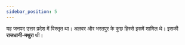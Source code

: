 ```yaml
---
sidebar_position: 5
---
```


यह जनपद उत्तर प्रदेश  में विस्तृत था। अलवर और भरतपुर के कुछ हिस्से इसमें शामिल थे।
इसकी **राजधानी-मथुरा** थी।